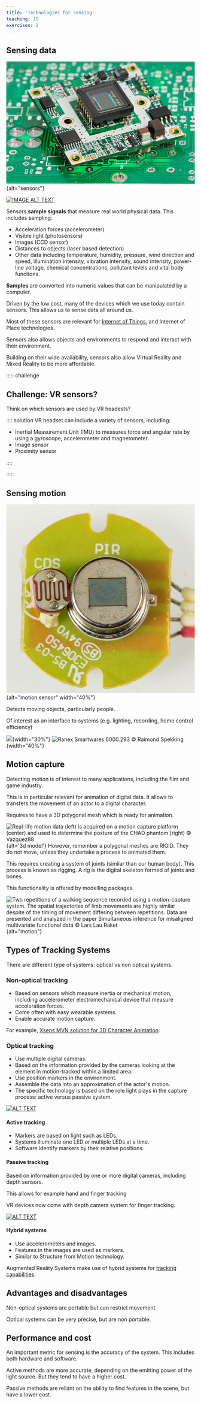 ```yaml
---
title: 'Technologies for sensing'
teaching: 10
exercises: 2
---
```


## Sensing data

![Microchip board with sensor &copy; Kadmy from AdobeStock](fig/AdobeStock_25679833.jpeg){alt="sensors"}

[![IMAGE ALT TEXT](https://i.ytimg.com/vi/rLxE0VjEkO8/maxresdefault.jpg)](https://www.youtube.com/watch?v=rLxE0VjEkO8 "Sensors")


Sensors **sample signals** that measure real world physical data.
This includes sampling:

- Acceleration forces (accelerometer)
- Visible light (photosensors)
- Images (CCD sensor)
- Distances to objects (laser based detection)
- Other data including temperature, humidity, pressure, wind direction and speed, illumination intensity, vibration intensity, sound intensity, power-line voltage, chemical concentrations, pollutant levels and vital body functions.


**Samples** are converted into numeric values that can be manipulated 
by a computer.

Driven by the low cost, many of the
devices which we use today contain sensors.
This allows us to sense data 
all around us. 


Most of these sensors are relevant for [Internet of
Things](https://www.youtube.com/watch?v=DidxdOAkpwA),
and Internet of Place technologies.

Sensors also allows objects and environments to 
respond and interact with their environment.



Building on their wide availability, sensors also allow
Virtual Reality and Mixed Reality to be more affordable.



::::: challenge
## Challenge: VR sensors?

Think on which sensors are used by VR headests?

:::: solution
VR headset can include a variety of sensors, including:  

- Inertial Measurement Unit (IMU) to measures 
force and angular rate by using a gyroscope,
accelerometer and magnetometer.
- Image sensor
- Proximity sensor

::::

:::::

## Sensing motion

![Ranex Smartwares 6000.293 - board - motion sensor  &copy; [Raimond Spekking](https://commons.wikimedia.org/wiki/File:Ranex_Smartwares_6000.293_-_board_-_motion_sensor_and_photoresistor-5608.jpg)](fig/Ranex_Smartwares_6000.293_-_board_-_motion_sensor_and_photoresistor-5608.jpg){alt="motion sensor" width="40%"}

Detects moving objects, particularly people.

Of interest as an interface to systems (e.g. lighting, recording, home control efficiency)

![](https://upload.wikimedia.org/wikipedia/commons/d/dd/Ranex_Smartwares_6000.293-5597.jpg){width="30%"}
![Ranex Smartwares 6000.293  &copy; Raimond Spekking](https://upload.wikimedia.org/wikipedia/commons/2/25/Ranex_Smartwares_6000.293-5600.jpg){width="40%"}

## Motion capture

Detecting motion is of interest to 
many applications, including
the film and game industry.

This is in particular relevant for animation of digital data. 
It allows to transfers the movement of an actor to a digital character. 


Requires to have a 3D polygonal mesh which is ready for animation.

![Real-life motion data (left) is acquired on a motion capture platform (center) and used to determine the posture of the CHAD phantom (right) &copy; Vazquez88](https://upload.wikimedia.org/wikipedia/commons/8/8b/Motion_Capture_with_Chad_Phantom.png){alt='3d model'}
However, remember a polygonal meshes are RIGID. They do not move, 
unless they undertake a process to animated them.

This requires creating a system of joints (similar than our human body).
This process is known as rigging. A rig is the digital skeleton 
formed of joints and bones.

This functionality is offered by modelling packages.


![Two repetitions of a walking sequence recorded using a motion-capture system. The spatial trajectories of limb movements are highly similar despite of the timing of movement differing between repetitions. Data are presented and analyzed in the paper Simultaneous inference for misaligned multivariate functional data &copy; Lars Lau Raket](https://upload.wikimedia.org/wikipedia/commons/9/97/Two_repetitions_of_a_walking_sequence_of_an_individual_recorded_using_a_motion-capture_system.gif){alt="motion"}


## Types of Tracking Systems

There are different type of systems: optical vs non optical systems.

### Non-optical tracking

- Based on sensors which measure inertia or mechanical motion, including accelerometer
electromechanical device that measure acceleration forces.
- Come often with easy wearable systems.
- Enable accurate motion capture.

For example, [Xsens MVN solution for 3D Character Animation](https://www.youtube.com/watch?v=-0hSQFbt67U&t=1s).


### Optical tracking

- Use multiple digital cameras.
- Based on the information provided by the cameras looking at the element in motion-tracked within a limited area.
- Use position markers in the environment.
- Assemble the data into an approximation of the actor's motion. 
- The specific technology is based on the role light plays in the capture process: active versus passive system.

[![ALT TEXT](https://i.ytimg.com/vi/O0mLfzbmqcg/maxresdefault.jpg)](https://www.youtube.com/watch?v=O0mLfzbmqcg)


#### Active tracking

- Markers are based on light such as LEDs.
- Systems illuminate one LED or multiple LEDs at a time.
- Software identify markers by their relative positions.

#### Passive tracking

Based on information provided by one or more digital cameras,
including depth sensors.

This allows for example hand and finger tracking

VR devices now come with depth camera system for finger tracking. 

[![ALT TEXT](https://i.ytimg.com/vi/rnlCGw-0R8g/maxresdefault.jpg)](https://www.youtube.com/watch?v=rnlCGw-0R8g)

#### Hybrid systems

- Use accelerometers and images.
- Features in the images are used as markers.
- Similar to Structure from Motion technology. 

Augmented Reality Systems
make use of hybrid systems for 
[tracking capabilities](https://www.youtube.com/watch?v=2y7NX-HUlMc&t=301s).



## Advantages and disadvantages

Non-optical systems are portable but can restrict movement.


Optical systems can be very precise, but are non portable.


## Performance and cost
An important metric for sensing is the accuracy of the system.
This includes both hardware and software.

Active methods are more accurate, 
depending on the emitting power of the light source. 
But they tend to have a higher cost.

Passive methods are reliant on the ability to find 
features in the scene, but have a lower cost.
<!--
## Image sensors

In a camera system, 
the image sensor receives incident light (photons) 
and transform it into a digital image.


Active and passive methods.

Active methods provide their own source of energy to illuminate the objects they observe.

For instance LIDAR (Light Detection and Ranging), depth sensor and 3D scanners.
-->
